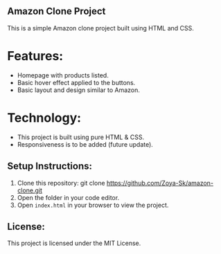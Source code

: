 ## Amazon Clone Project
This is a simple Amazon clone project built using HTML and CSS.

# Features:
- Homepage with products listed.
- Basic hover effect applied to the buttons.
- Basic layout and design similar to Amazon.

# Technology:
- This project is built using pure HTML & CSS.
- Responsiveness is to be added (future update).
 
## Setup Instructions:
1. Clone this repository:
git clone https://github.com/Zoya-Sk/amazon-clone.git
2. Open the folder in your code editor.
3. Open `index.html` in your browser to view the project.

## License:
This project is licensed under the MIT License.

